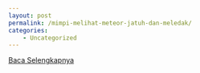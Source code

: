 ```yaml
---
layout: post
permalink: /mimpi-melihat-meteor-jatuh-dan-meledak/
categories:
    - Uncategorized
---
```


[Baca Selengkapnya](/06)